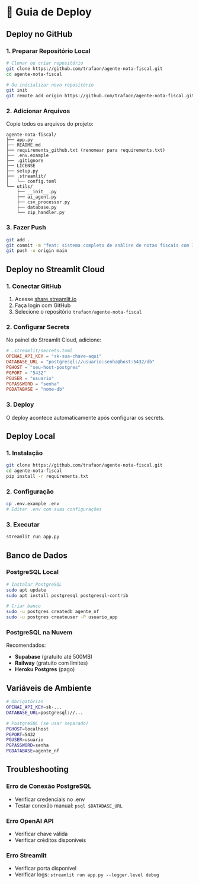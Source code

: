 # 🚀 Guia de Deploy

## Deploy no GitHub

### 1. Preparar Repositório Local

```bash
# Clonar ou criar repositório
git clone https://github.com/trafaon/agente-nota-fiscal.git
cd agente-nota-fiscal

# Ou inicializar novo repositório
git init
git remote add origin https://github.com/trafaon/agente-nota-fiscal.git
```

### 2. Adicionar Arquivos

Copie todos os arquivos do projeto:

```
agente-nota-fiscal/
├── app.py
├── README.md
├── requirements_github.txt (renomear para requirements.txt)
├── .env.example
├── .gitignore
├── LICENSE
├── setup.py
├── .streamlit/
│   └── config.toml
└── utils/
    ├── __init__.py
    ├── ai_agent.py
    ├── csv_processor.py
    ├── database.py
    └── zip_handler.py
```

### 3. Fazer Push

```bash
git add .
git commit -m "feat: sistema completo de análise de notas fiscais com IA"
git push -u origin main
```

## Deploy no Streamlit Cloud

### 1. Conectar GitHub

1. Acesse [share.streamlit.io](https://share.streamlit.io)
2. Faça login com GitHub
3. Selecione o repositório `trafaon/agente-nota-fiscal`

### 2. Configurar Secrets

No painel do Streamlit Cloud, adicione:

```toml
# .streamlit/secrets.toml
OPENAI_API_KEY = "sk-sua-chave-aqui"
DATABASE_URL = "postgresql://usuario:senha@host:5432/db"
PGHOST = "seu-host-postgres"
PGPORT = "5432"
PGUSER = "usuario"
PGPASSWORD = "senha"
PGDATABASE = "nome-db"
```

### 3. Deploy

O deploy acontece automaticamente após configurar os secrets.

## Deploy Local

### 1. Instalação

```bash
git clone https://github.com/trafaon/agente-nota-fiscal.git
cd agente-nota-fiscal
pip install -r requirements.txt
```

### 2. Configuração

```bash
cp .env.example .env
# Editar .env com suas configurações
```

### 3. Executar

```bash
streamlit run app.py
```

## Banco de Dados

### PostgreSQL Local

```bash
# Instalar PostgreSQL
sudo apt update
sudo apt install postgresql postgresql-contrib

# Criar banco
sudo -u postgres createdb agente_nf
sudo -u postgres createuser -P usuario_app
```

### PostgreSQL na Nuvem

Recomendados:
- **Supabase** (gratuito até 500MB)
- **Railway** (gratuito com limites)
- **Heroku Postgres** (pago)

## Variáveis de Ambiente

```bash
# Obrigatórias
OPENAI_API_KEY=sk-...
DATABASE_URL=postgresql://...

# PostgreSQL (se usar separado)
PGHOST=localhost
PGPORT=5432
PGUSER=usuario
PGPASSWORD=senha
PGDATABASE=agente_nf
```

## Troubleshooting

### Erro de Conexão PostgreSQL
- Verificar credenciais no .env
- Testar conexão manual: `psql $DATABASE_URL`

### Erro OpenAI API
- Verificar chave válida
- Verificar créditos disponíveis

### Erro Streamlit
- Verificar porta disponível
- Verificar logs: `streamlit run app.py --logger.level debug`